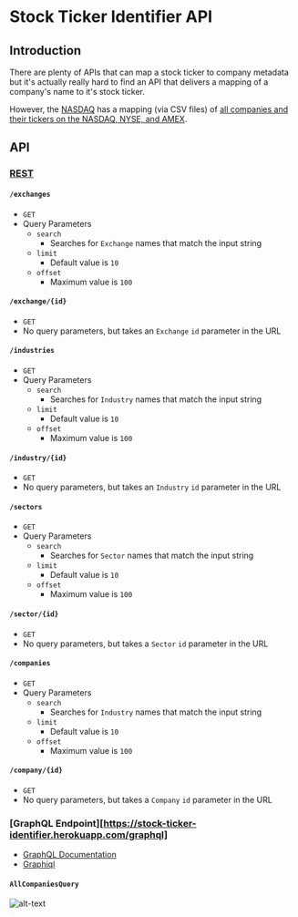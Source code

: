 # Stock Ticker Identifier API

## Introduction

There are plenty of APIs that can map a stock ticker to company metadata but it's actually really hard to find an API
that delivers a mapping of a company's name to it's stock ticker.

However, the [NASDAQ](http://www.nasdaq.com/symbol/?Load=true) has a mapping (via CSV files) of [all companies and their
tickers on the NASDAQ, NYSE, and AMEX](http://www.nasdaq.com/screening/company-list.aspx).

## API

### [REST](https://stock-ticker-identifier.herokuapp.com)

#### `/exchanges`
* `GET`
* Query Parameters
    * `search`
        * Searches for `Exchange` names that match the input string
    * `limit`
        * Default value is `10`
    * `offset`
        * Maximum value is `100`

#### `/exchange/{id}`
* `GET`
* No query parameters, but takes an `Exchange` `id` parameter in the URL

#### `/industries`
* `GET`
* Query Parameters
    * `search`
        * Searches for `Industry` names that match the input string
    * `limit`
        * Default value is `10`
    * `offset`
        * Maximum value is `100`

#### `/industry/{id}`
* `GET`
* No query parameters, but takes an `Industry` `id` parameter in the URL

#### `/sectors`
* `GET`
* Query Parameters
    * `search`
        * Searches for `Sector` names that match the input string
    * `limit`
        * Default value is `10`
    * `offset`
        * Maximum value is `100`

#### `/sector/{id}`
* `GET`
* No query parameters, but takes a `Sector` `id` parameter in the URL


#### `/companies`
* `GET`
* Query Parameters
    * `search`
        * Searches for `Industry` names that match the input string
    * `limit`
        * Default value is `10`
    * `offset`
        * Maximum value is `100`

#### `/company/{id}`
* `GET`
* No query parameters, but takes a `Company` `id` parameter in the URL

### [GraphQL Endpoint][https://stock-ticker-identifier.herokuapp.com/graphql]
* [GraphQL Documentation](http://graphql.org/)
* [Graphiql](https://github.com/graphql/graphiql)

#### `AllCompaniesQuery`

![alt-text](https://i.imgur.com/yZ4r4Ba.png)


